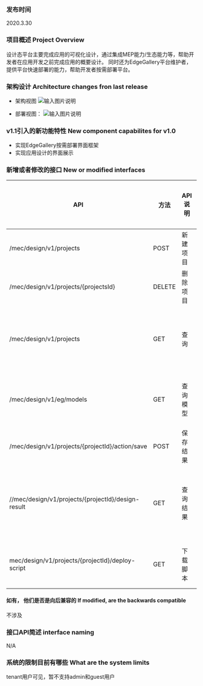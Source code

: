 ### 发布时间
2020.3.30

### 项目概述 Project Overview
设计态平台主要完成应用的可视化设计，通过集成MEP能力/生态能力等，帮助开发者在应用开发之前完成应用的概要设计。
同时还为EdgeGallery平台维护者，提供平台快速部署的能力，帮助开发者按需部署平台。

### 架构设计   Architecture changes fron last release

- 架构视图
![输入图片说明](https://images.gitee.com/uploads/images/2021/0202/115602_7be3ddac_5659718.png "屏幕截图.png")

- 部署视图：
![输入图片说明](https://images.gitee.com/uploads/images/2021/0202/115629_422f6336_5659718.png "屏幕截图.png")

### v1.1引入的新功能特性 New component capabilites for v1.0
- 实现EdgeGallery按需部署界面框架
- 实现应用设计的界面展示

### 新增或者修改的接口  New or modified interfaces

| API | 方法 | API说明 | 修改或新增 | 说明 |
| --- | --- | --- | --- | --- |
| /mec/design/v1/projects | POST | 新建项目 | 新增 | 创建一个设计任务 |
| /mec/design/v1/projects/{projectsId} | DELETE| 删除项目 | 新增 | 删除一个设计任务 |
| /mec/design/v1/projects| GET| 查询 | 新增| 查看所有的设计任务，支持分页|
| /mec/design/v1/eg/models    | GET| 查询模型 | 新增| 获取所有的eg组件模型 |
| /mec/design/v1/projects/{projectId}/action/save    | POST | 保存结果 | 新增 | 保存设计结果 |
| //mec/design/v1/projects/{projectId}/design-result   | GET| 查询结果 | 新增| 获取设计结果，用于界面展示结果 |
| mec/design/v1/projects/{projectId}/deploy-script    | GET| 下载脚本 | 新增| 获取设计后的部署脚本 |

#### 如有， 他们是否是向后兼容的 If modified, are the backwards compatible
不涉及

### 接口API简述 interface naming
N/A

### 系统的限制目前有哪些  What are the system limits
tenant用户可见，暂不支持admin和guest用户
